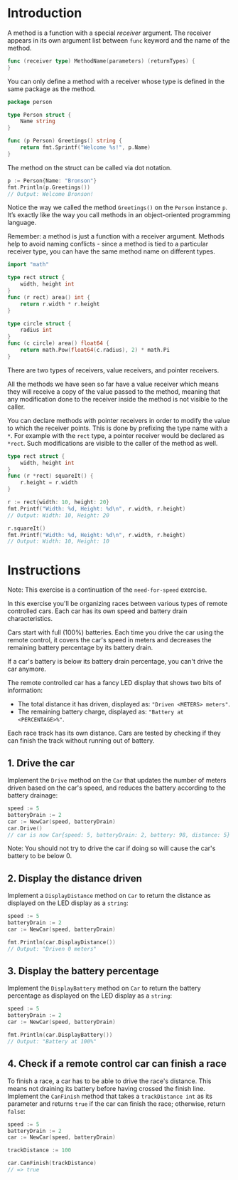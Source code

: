# Introduction

A method is a function with a special _receiver_ argument. The receiver appears in its own argument list between `func` keyword and the name of the method.

```go
func (receiver type) MethodName(parameters) (returnTypes) {
}
```

You can only define a method with a receiver whose type is defined in the same package as the method.

```go
package person 

type Person struct {
	Name string
}

func (p Person) Greetings() string {
	return fmt.Sprintf("Welcome %s!", p.Name)
}
```

The method on the struct can be called via dot notation.

```go
p := Person{Name: "Bronson"}
fmt.Println(p.Greetings())
// Output: Welcome Bronson!
```

Notice the way we called the method `Greetings()` on the `Person` instance `p`.
It’s exactly like the way you call methods in an object-oriented programming language.

Remember: a method is just a function with a receiver argument.
Methods help to avoid naming conflicts - since a method is tied to a particular receiver type, you can have the same method name on different types.

```go
import "math"

type rect struct {
	width, height int
}
func (r rect) area() int {
	return r.width * r.height
}

type circle struct {
	radius int
}
func (c circle) area() float64 {
	return math.Pow(float64(c.radius), 2) * math.Pi
}
```

There are two types of receivers, value receivers, and pointer receivers.

All the methods we have seen so far have a value receiver which means they will receive a copy of the value passed to the method, meaning that any modification done to the receiver inside the method is not visible to the caller.

You can declare methods with pointer receivers in order to modify the value to which the receiver points.
This is done by prefixing the type name with a `*`.
For example with the `rect` type, a pointer receiver would be declared as `*rect`.
Such modifications are visible to the caller of the method as well.

```go
type rect struct {
	width, height int
}
func (r *rect) squareIt() {
	r.height = r.width
}

r := rect{width: 10, height: 20}
fmt.Printf("Width: %d, Height: %d\n", r.width, r.height)
// Output: Width: 10, Height: 20

r.squareIt()
fmt.Printf("Width: %d, Height: %d\n", r.width, r.height)
// Output: Width: 10, Height: 10
```

# Instructions

Note: This exercise is a continuation of the `need-for-speed` exercise.

In this exercise you'll be organizing races between various types of remote controlled cars. Each car has its own speed and battery drain characteristics.

Cars start with full (100%) batteries. Each time you drive the car using the remote control, it covers the car's speed in meters and decreases the remaining battery percentage by its battery drain.

If a car's battery is below its battery drain percentage, you can't drive the car anymore.

The remote controlled car has a fancy LED display that shows two bits of information:

- The total distance it has driven, displayed as: `"Driven <METERS> meters"`.
- The remaining battery charge, displayed as: `"Battery at <PERCENTAGE>%"`.

Each race track has its own distance. Cars are tested by checking if they can finish the track without running out of battery.

## 1. Drive the car

Implement the `Drive` method on the `Car` that updates the number of meters driven based on the car's speed, and reduces the battery according to the battery drainage:

```go
speed := 5
batteryDrain := 2
car := NewCar(speed, batteryDrain)
car.Drive()
// car is now Car{speed: 5, batteryDrain: 2, battery: 98, distance: 5}
```

Note: You should not try to drive the car if doing so will cause the car's battery to be below 0.

## 2. Display the distance driven

Implement a `DisplayDistance` method on `Car` to return the distance as displayed on the LED display as a `string`:

```go
speed := 5
batteryDrain := 2
car := NewCar(speed, batteryDrain)

fmt.Println(car.DisplayDistance())
// Output: "Driven 0 meters"
```

## 3. Display the battery percentage

Implement the `DisplayBattery` method on `Car` to return the battery percentage as displayed on the LED display as a `string`:

```go
speed := 5
batteryDrain := 2
car := NewCar(speed, batteryDrain)

fmt.Println(car.DisplayBattery())
// Output: "Battery at 100%"
```

## 4. Check if a remote control car can finish a race

To finish a race, a car has to be able to drive the race's distance. This means not draining its battery before having crossed the finish line. Implement the `CanFinish` method that takes a `trackDistance int` as its parameter and returns `true` if the car can finish the race; otherwise, return `false`:

```go
speed := 5
batteryDrain := 2
car := NewCar(speed, batteryDrain)

trackDistance := 100

car.CanFinish(trackDistance)
// => true
```